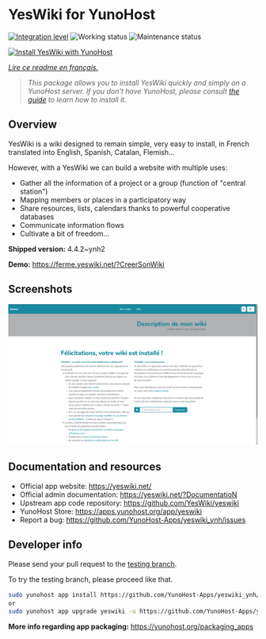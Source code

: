 <!--
N.B.: This README was automatically generated by https://github.com/YunoHost/apps/tree/master/tools/README-generator
It shall NOT be edited by hand.
-->

# YesWiki for YunoHost

[![Integration level](https://dash.yunohost.org/integration/yeswiki.svg)](https://dash.yunohost.org/appci/app/yeswiki) ![Working status](https://ci-apps.yunohost.org/ci/badges/yeswiki.status.svg) ![Maintenance status](https://ci-apps.yunohost.org/ci/badges/yeswiki.maintain.svg)

[![Install YesWiki with YunoHost](https://install-app.yunohost.org/install-with-yunohost.svg)](https://install-app.yunohost.org/?app=yeswiki)

*[Lire ce readme en français.](./README_fr.md)*

> *This package allows you to install YesWiki quickly and simply on a YunoHost server.
If you don't have YunoHost, please consult [the guide](https://yunohost.org/#/install) to learn how to install it.*

## Overview

YesWiki is a wiki designed to remain simple, very easy to install, in French translated into English, Spanish, Catalan, Flemish...

However, with a YesWiki we can build a website with multiple uses:
- Gather all the information of a project or a group (function of "central station")
- Mapping members or places in a participatory way
- Share resources, lists, calendars thanks to powerful cooperative databases
- Communicate information flows
- Cultivate a bit of freedom...


**Shipped version:** 4.4.2~ynh2

**Demo:** https://ferme.yeswiki.net/?CreerSonWiki

## Screenshots

![Screenshot of YesWiki](./doc/screenshots/yeswiki_screenshots.png)

## Documentation and resources

* Official app website: <https://yeswiki.net/>
* Official admin documentation: <https://yeswiki.net/?DocumentatioN>
* Upstream app code repository: <https://github.com/YesWiki/yeswiki>
* YunoHost Store: <https://apps.yunohost.org/app/yeswiki>
* Report a bug: <https://github.com/YunoHost-Apps/yeswiki_ynh/issues>

## Developer info

Please send your pull request to the [testing branch](https://github.com/YunoHost-Apps/yeswiki_ynh/tree/testing).

To try the testing branch, please proceed like that.

``` bash
sudo yunohost app install https://github.com/YunoHost-Apps/yeswiki_ynh/tree/testing --debug
or
sudo yunohost app upgrade yeswiki -u https://github.com/YunoHost-Apps/yeswiki_ynh/tree/testing --debug
```

**More info regarding app packaging:** <https://yunohost.org/packaging_apps>
